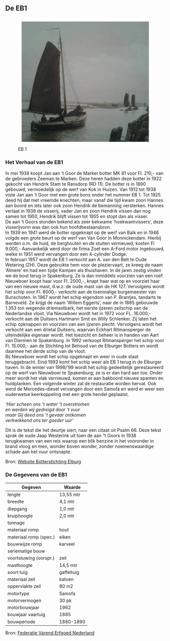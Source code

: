 
## De EB1 

<figure id="foto_eb1">
    <img src="media/eb1.jpg" alt="EB 1">
    <figcaption>EB 1</figcaption>
</figure>

### Het Verhaal van de EB1

In mei 1938 koopt Jan aan ‘t Goor de Marker botter MK 81 voor Fl. 210,- van de gebroeders Zeeman te Marken. 
Deze heren hadden deze botter in 1922 gekocht van Hendrik Stam te Ransdorp (RD 11).
De botter is in 1890 gebouwd, vermoedelijk op de werf van Kok in Huizen.
Van 1912 tot 1938 viste Jan aan ‘t Goor met een grote bons onder het nummer EB 1. Tot 1925 deed hij dat met 
vreemde knechten, maar vanaf die tijd kwam zoon Hannes aan boord en iets later ook zoon Hendrik de bemanning 
versterken. Hannes verlaat in 1938 de visserij, vader Jan en zoon Hendrik vissen dan nog samen tot 1950, 
Hendrik blijft vissen tot 1955 en stopt dan als visser.  
De aan ‘t Goors stonden bekend als zeer bekwame ‘hoekwantvissers’, deze visserijvorm was dan ook hun 
hoofdbestaansbron.  
In 1939 en 1941 werd de botter opgeknapt op de werf van Balk en in 1946 volgde een grote beurt op de werf van 
Van Goor in Monnickendam. Hierbij werden o.m. de huid, de berghouten en de stuiten vernieuwd, kosten Fl 9.000,-
Aanvankelijk werd door de firma Zoet een A-Ford motor ingebouwd, welke in 1951 werd vervangen door een 
4-cylinder Dodge.  
In februari 1957 wordt de EB 1 verkocht aan A. van den Belt te Oude Wetering (ZH). Deze gebruikte hem voor de 
pleziervaart, ze kreeg de naam ‘Almere’ en had een tijdje Kampen als thuishaven. In de jaren zestig vinden we 
de boot terug in Spakenburg. Ze is dan inmiddels voorzien van een roef. Nieuwboer koopt haar voor Fl. 2000,-, knapt 
haar wat op en voorziet haar van een nieuwe mast, d.w.z. de oude mast van de HK 127. Vervolgens wordt het schip 
voor Fl. 8000,- verkocht aan de toenmalige burgemeester van Bunschoten.
In 1967 wordt het schip eigendom van P. Brantjes, tandarts te Barneveld. Ze krijgt de naam ‘Willem Eggerts’, 
naar de in 1885 gebouwde 1.353 ton wegende driemastbark, het eerste ijzeren zeilschip van de Nederlandse vloot.
Via Nieuwboer wordt het in 1972 voor FL. 16.000,- verkocht aan de Duitsers Hartmann Smit en Willy Schlenker. 
Zij laten het schip opknappen en voorzien van een ijzeren plecht. Vervolgens wordt het verkocht aan een drietal 
Duitsers, waarvan Eckhart Ritmansperger de uiteindelijke eigenaar wordt. Het toezicht en beheer is in handen van Aart van Diermen te Spakenburg.
In 1992 verkoopt Ritmansperger het schip voor Fl. 15.000,- aan de Stichting tot Behoud van de Elburger Botters 
en wordt daarmee het derde schip van de vloot.  
Bij Nieuwboer wordt het schip opgeknapt en weer in oude staat teruggebracht. Eind 1993 komt het schip weer 
als EB 1 terug in de Elburger haven. In de winter van 1998/’99 wordt het schip gedeeltelijk gerestaureerd 
op de werf van Nieuwboer te Spakenburg; ze is er dan hard aan toe. Onder meer wordt het vlak vernieuwd, 
komen er aan bakboord nieuwe spanten en huidplanken. Een volgende winter zal de restauratie worden hervat.
Ook werd de Mercedes-diesel vervangen door een Samofa en werd er weer een ouderwetse keerkoppeling met een 
grote hendel geplaatst.  

*‘Hier scheen ons ‘t water ‘t overstromen*  
*en werden wij gedreigd door ‘t vuur*  
*maar Gij deed ons ‘t gevaar ontkomen*  
*verkwikkend ons ter goeder uur’*    

Dit is de tekst die het deurtje siert, naar een citaat uit Psalm 66. Deze tekst sprak de oude Jaap Westerink 
uit toen de aan “t Goors in 1938 terugkwamen van een reis waarop een blik benzine in het vooronder in brand 
vloog en men, wonder boven wonder, zonder noemenswaardige schade aan het vuur ontsnapte.

Bron: [Website Botterstichting Elburg](https://botterselburg.nl/pagina_output.php?id=21)


### De Gegevens van de EB1

| Gegeven                   | Waarde        |  
|---------------------------|---------------|   
| lengte                    | 13,55  mtr    |  
| breedte                   |  4,1   mtr    |  
| diepgang 	                |  1,0   mtr    |  	 
| kruiphoogte 	            |  2,0   mtr    |  	 
| tonnage 		            |               |   
| materiaal romp 	        | hout          |   	 
| materiaal romp (spec.)    | eiken 	    |   
| bouwwijze romp 	        | karveel       |   
| seriematige bouw          |               |   		 
| voortstuwing (oorspr.) 	| zeil          |  	 
| masthoogte 	            | 14,5   mtr    |   
| soort tuig 	            | gaffeltuig    |  
| materiaal zeil 	        | katoen        |  
| oppervlakte zeil 	        | 80 	  m2    |  
| motortype 	            | Samofa        |  
| motorvermogen 	        | 30      pk    |  	 
| motorbouwjaar 	        | 1962 	        |  
| bouwjaar vaartuig 	    | 1885 	        |    
| bouwperiode 	            | 1880-1890     |  

Bron: [Federatie Varend Erfgoed Nederland](https://rven.info/schip.aspx?=1181)

